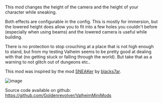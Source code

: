 This mod changes the height of the camera and the height of your character while sneaking.

Both effects are configurable in the config. This is mostly for immersion, but the lowered height does allow you to fit into a few holes you couldn't before (especially when using beams) and the lowered camera is useful while building.

There is no protection to stop crouching at a place that is not high enough to stand, but from my testing Valheim seems to be pretty good at dealing with that (no getting stuck or falling through the world). But take that as a warning to not glitch out of dungeons etc..

This mod was inspired by the mod [SNEAKer](https://valheim.thunderstore.io/package/blacks7ar/SNEAKer/) by [blacks7ar](https://valheim.thunderstore.io/package/blacks7ar/).

![image](https://staticdelivery.nexusmods.com/mods/3667/images/2269/2269-1676335206-1407099694.png)


Source code available on github: https://github.com/Goldenrevolver/ValheimMiniMods